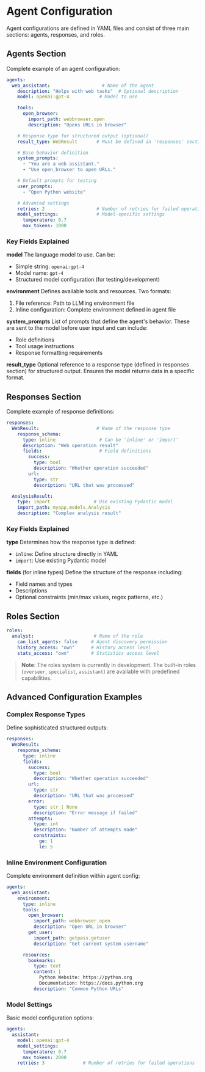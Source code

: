 # Agent Configuration

Agent configurations are defined in YAML files and consist of three main sections: agents, responses, and roles.

## Agents Section

Complete example of an agent configuration:

```yaml
agents:
  web_assistant:                   # Name of the agent
    description: "Helps with web tasks"  # Optional description
    model: openai:gpt-4           # Model to use

    tools:
      open_browser:
        import_path: webbrowser.open
        description: "Opens URLs in browser"

    # Response type for structured output (optional)
    result_type: WebResult       # Must be defined in 'responses' section

    # Base behavior definition
    system_prompts:
      - "You are a web assistant."
      - "Use open_browser to open URLs."

    # Default prompts for testing
    user_prompts:
      - "Open Python website"

    # Advanced settings
    retries: 2                   # Number of retries for failed operations
    model_settings:              # Model-specific settings
      temperature: 0.7
      max_tokens: 1000
```

### Key Fields Explained

**model**
The language model to use. Can be:
- Simple string: `openai:gpt-4`
- Model name: `gpt-4`
- Structured model configuration (for testing/development)

**environment**
Defines available tools and resources. Two formats:
1. File reference: Path to LLMling environment file
2. Inline configuration: Complete environment defined in agent file

**system_prompts**
List of prompts that define the agent's behavior. These are sent to the model before user input and can include:
- Role definitions
- Tool usage instructions
- Response formatting requirements

**result_type**
Optional reference to a response type (defined in responses section) for structured output. Ensures the model returns data in a specific format.

## Responses Section

Complete example of response definitions:

```yaml
responses:
  WebResult:                     # Name of the response type
    response_schema:
      type: inline                # Can be 'inline' or 'import'
      description: "Web operation result"
      fields:                     # Field definitions
        success:
          type: bool
          description: "Whether operation succeeded"
        url:
          type: str
          description: "URL that was processed"

  AnalysisResult:
    type: import                # Use existing Pydantic model
    import_path: myapp.models.Analysis
    description: "Complex analysis result"
```

### Key Fields Explained

**type**
Determines how the response type is defined:
- `inline`: Define structure directly in YAML
- `import`: Use existing Pydantic model

**fields** (for inline types)
Define the structure of the response including:
- Field names and types
- Descriptions
- Optional constraints (min/max values, regex patterns, etc.)

## Roles Section

```yaml
roles:
  analyst:                      # Name of the role
    can_list_agents: false     # Agent discovery permission
    history_access: "own"      # History access level
    stats_access: "own"        # Statistics access level
```

> **Note**: The roles system is currently in development. The built-in roles
> (`overseer`, `specialist`, `assistant`) are available with predefined capabilities.


## Advanced Configuration Examples

### Complex Response Types

Define sophisticated structured outputs:

```yaml
responses:
  WebResult:
    response_schema:
      type: inline
      fields:
        success:
          type: bool
          description: "Whether operation succeeded"
        url:
          type: str
          description: "URL that was processed"
        error:
          type: str | None
          description: "Error message if failed"
        attempts:
          type: int
          description: "Number of attempts made"
          constraints:
            ge: 1
            le: 5
```

### Inline Environment Configuration

Complete environment definition within agent config:

```yaml
agents:
  web_assistant:
    environment:
      type: inline
      tools:
        open_browser:
          import_path: webbrowser.open
          description: "Open URL in browser"
        get_user:
          import_path: getpass.getuser
          description: "Get current system username"

      resources:
        bookmarks:
          type: text
          content: |
            Python Website: https://python.org
            Documentation: https://docs.python.org
          description: "Common Python URLs"
```

### Model Settings

Basic model configuration options:

```yaml
agents:
  assistant:
    model: openai:gpt-4
    model_settings:
      temperature: 0.7
      max_tokens: 2000
    retries: 3              # Number of retries for failed operations
```
